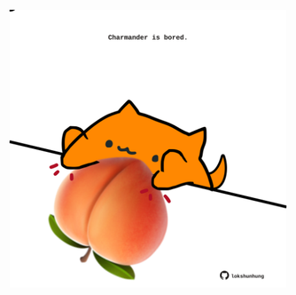 <!-- built at 13/04/2022, 19:00:53 UTC -->
<p align="center">
  <img width="500" height="500" src="./ReadmeImage.svg">
</p>
